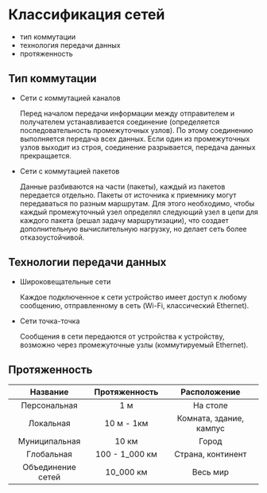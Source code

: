 # Классификация сетей

* тип коммутации
* технология передачи данных
* протяженность

## Тип коммутации

* Сети с коммутацией каналов
  
  Перед началом передачи информации между отправителем и получателем устанавливается соединение (определяется последовательность промежуточных узлов). По этому соединению выполняется передача всех данных. Если один из промежуточных узлов выходит из строя, соединение разрывается, передача данных прекращается.
  
* Сети с коммутацией пакетов

  Данные разбиваются на части (пакеты), каждый из пакетов передается отдельно. Пакеты от источника к приемнику могут передаваться по разным маршрутам. Для этого необходимо, чтобы каждый промежуточный узел определял следующий узел в цепи для каждого пакета (решал задачу маршрутизации), что создает дополнительную вычислительную нагрузку, но делает сеть более отказоустойчивой.
  
## Технологии передачи данных
 
* Широковещательные сети
  
  Каждое подключенное к сети устройство имеет доступ к любому сообщению, отправленному в сеть (Wi-Fi, классический Ethernet).
  
* Сети точка-точка

  Сообщения в сети передаются от устройства к устройству, возможно через промежуточные узлы (коммутируемый Ethernet).

## Протяженность

| Название | Протяженность | Расположение |
| :---: | :---: | :---: |
| Персональная | 1 м | На столе |
| Локальная | 10 м - 1км | Комната, здание, кампус |
| Муниципальная | 10 км | Город |
| Глобальная | 100 - 1_000 км | Страна, континент |
| Объединение сетей | 10_000 км  | Весь мир |
